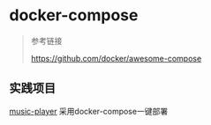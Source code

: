 # docker-compose

> 参考链接
>
> https://github.com/docker/awesome-compose

## 实践项目

[music-player](github.com/jaronnie/music-player) 采用docker-compose一键部署


